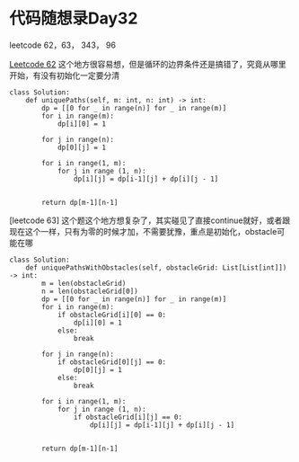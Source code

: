 # 代码随想录Day32

leetcode 62，63， 343， 96

[Leetcode 62](https://leetcode.com/problems/unique-paths/)
这个地方很容易想，但是循环的边界条件还是搞错了，究竟从哪里开始，有没有初始化一定要分清
```
class Solution:
    def uniquePaths(self, m: int, n: int) -> int:
        dp = [[0 for _ in range(n)] for _ in range(m)]
        for i in range(m):
            dp[i][0] = 1
        
        for j in range(n):
            dp[0][j] = 1

        for i in range(1, m):
            for j in range (1, n):
                dp[i][j] = dp[i-1][j] + dp[i][j - 1]


        return dp[m-1][n-1]
```    
[leetcode 63]
这个题这个地方想复杂了，其实碰见了直接continue就好，或者跟现在这个一样，只有为零的时候才加，不需要犹豫，重点是初始化，obstacle可能在哪
```
class Solution:
    def uniquePathsWithObstacles(self, obstacleGrid: List[List[int]]) -> int:
        m = len(obstacleGrid)
        n = len(obstacleGrid[0])
        dp = [[0 for _ in range(n)] for _ in range(m)]
        for i in range(m):
            if obstacleGrid[i][0] == 0:
                dp[i][0] = 1
            else:
                break
        
        for j in range(n):
            if obstacleGrid[0][j] == 0:
                dp[0][j] = 1
            else:
                break

        for i in range(1, m):
            for j in range (1, n):
                if obstacleGrid[i][j] == 0:
                    dp[i][j] = dp[i-1][j] + dp[i][j - 1]
            

        return dp[m-1][n-1]
```
